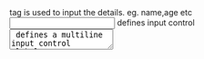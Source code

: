 <form> tag is used to input the details. eg. name,age etc
<input> defines input control
<textarea> defines a multiline input control
<label>


Backend vs Frontend


static vs dynamic content
request and response
Request : From Client to Server
Response: From Server to Client
Server: Receive Request and Send Response
Client: Send Request and Receive Response
 A web browser sends an HTTP request in the form of a GET parameter to the web server and asks it for an HTML document, for example, web page content or a file. The web server transmits the requested document to the web client in its HTTP response.
Front end
everything that user experiences icluding text,colors, images, videos ,buutons
it is also called as client side
front end developers are responsible for the feel and look and design of the website
front end languages : HTML,CSS, js
HTML : Hypertext markup language which is used to design the front end of web pages . Hypertext represents the link between web pages and markup language is used to refer to the text documentation within the tag that represents the structure of web pages
CSS : Css means cascadin style sheets and it defines the website content including layout ,fonts, colors and more. It is designed language intended to simplify the process of making web oages presentable.
javascript : JS is a scripting language used for more interactive elemts like forms, modal windows and drop down menus . Its used to making web pages dynamic
Front end frameworks and libraries
- AngularJS : Its built on top of a javascript.It is open source front end framework that is used to develop single page web applications . It offers berst ways for developing web applications and it changes the static HTML to dynamic HTML
- React.js - Its more flexible, efficient and declarative javascript library . It is open source and component based front end library used for the view layer of application
- Bootstrap : Its a free and open source collection for developing responsive websites and web applications
- SASS - It is a Robust CSS extension language and used to extend the functionality of an existing CSS of sites including variables, inherirance and more.
some more frameworks are Ember.js, Materialize, Foundation, Empress.js and more
back end development
back end refers to server side of the application.
which means that everything that is on the server which provides data on request
some activities of back end development
- creating libraries
- writing APIs
- working with system components wthout user interface
backend languages
1. PHP : its a server side scripting language designed particularly for web developemnt. Its also called server side scripting language
2. C++  : Its a general purpose programming languge and its used for competative programming. Its most prefered backend programming language by developers
3. Python : its a programming language that integrates systems more efficiently
4. javascript : its used as both front end and backend language
5. Node.js : Its open sourse runtime envronment for executing javascript code outside of a browser. Its used for building backend services includin web app, mobile app and more
backend frameworks : spring framework,express, Django
Other end end programs are Ruby, REST, Go and C#